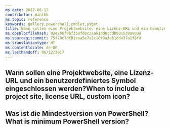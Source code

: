 ```yaml
---
ms.date: 2017-06-12
contributor: manikb
ms.topic: reference
keywords: gallery,powershell,cmdlet,psget
title: Wann sollen eine Projektwebsite, eine Lizenz-URL und ein benutzerdefiniertes Symbol eingeschlossen werden? | MSDN
ms.openlocfilehash: 02e7b6f96f350fd8c2aa61dd8ccdb901539a903a
ms.sourcegitcommit: 75f70c7df01eea5e7a2c16f9a3ab1dd437a1f8fd
ms.translationtype: HT
ms.contentlocale: de-DE
ms.lasthandoff: 06/12/2017
---
```

## <a name="when-to-include-a-project-site-license-url-custom-icon"></a><span data-ttu-id="08c58-103">Wann sollen eine Projektwebsite, eine Lizenz-URL und ein benutzerdefiniertes Symbol eingeschlossen werden?</span><span class="sxs-lookup"><span data-stu-id="08c58-103">When to include a project site, license URL, custom icon?</span></span>


## <a name="what-is-minimum-powershell-version"></a><span data-ttu-id="08c58-104">Was ist die Mindestversion von PowerShell?</span><span class="sxs-lookup"><span data-stu-id="08c58-104">What is minimum PowerShell version?</span></span>

